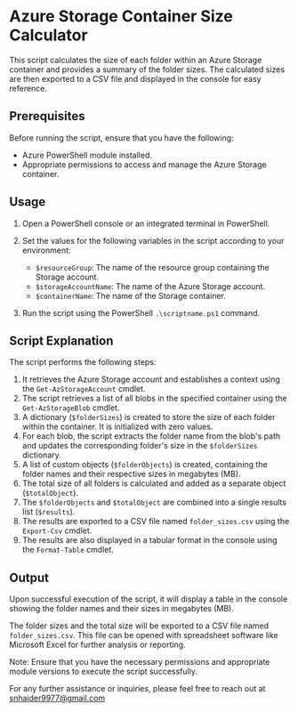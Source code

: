 # Azure Storage Container Size Calculator

This script calculates the size of each folder within an Azure Storage container and provides a summary of the folder sizes. The calculated sizes are then exported to a CSV file and displayed in the console for easy reference.

## Prerequisites

Before running the script, ensure that you have the following:

- Azure PowerShell module installed.
- Appropriate permissions to access and manage the Azure Storage container.

## Usage

1. Open a PowerShell console or an integrated terminal in PowerShell.
2. Set the values for the following variables in the script according to your environment:

   - `$resourceGroup`: The name of the resource group containing the Storage account.
   - `$storageAccountName`: The name of the Azure Storage account.
   - `$containerName`: The name of the Storage container.

3. Run the script using the PowerShell `.\scriptname.ps1` command.

## Script Explanation

The script performs the following steps:

1. It retrieves the Azure Storage account and establishes a context using the `Get-AzStorageAccount` cmdlet.
2. The script retrieves a list of all blobs in the specified container using the `Get-AzStorageBlob` cmdlet.
3. A dictionary (`$folderSizes`) is created to store the size of each folder within the container. It is initialized with zero values.
4. For each blob, the script extracts the folder name from the blob's path and updates the corresponding folder's size in the `$folderSizes` dictionary.
5. A list of custom objects (`$folderObjects`) is created, containing the folder names and their respective sizes in megabytes (MB).
6. The total size of all folders is calculated and added as a separate object (`$totalObject`).
7. The `$folderObjects` and `$totalObject` are combined into a single results list (`$results`).
8. The results are exported to a CSV file named `folder_sizes.csv` using the `Export-Csv` cmdlet.
9. The results are also displayed in a tabular format in the console using the `Format-Table` cmdlet.

## Output

Upon successful execution of the script, it will display a table in the console showing the folder names and their sizes in megabytes (MB).

The folder sizes and the total size will be exported to a CSV file named `folder_sizes.csv`. This file can be opened with spreadsheet software like Microsoft Excel for further analysis or reporting.

Note: Ensure that you have the necessary permissions and appropriate module versions to execute the script successfully.

For any further assistance or inquiries, please feel free to reach out at snhaider9977@gmail.com
